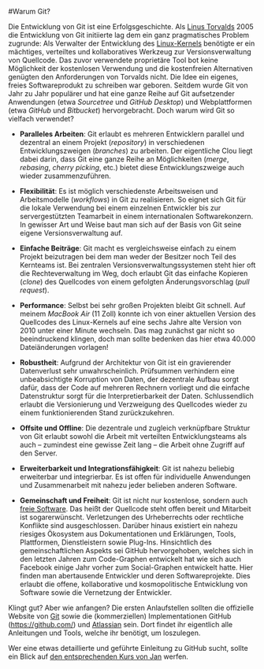 #Warum Git?

Die Entwicklung von Git ist eine Erfolgsgeschichte. Als [Linus Torvalds](https://de.wikipedia.org/wiki/Linus_Torvalds) 2005 die Entwicklung von Git initiierte lag dem ein ganz pragmatisches Problem zugrunde: Als Verwalter der Entwicklung des [Linux-Kernels](https://www.kernel.org/) benötigte er ein mächtiges, verteiltes und kollaboratives Werkzeug zur Versionsverwaltung von Quellcode. Das zuvor verwendete proprietäre Tool bot keine Möglichkeit der kostenlosen Verwendung und die kostenfreien Alternativen genügten den Anforderungen von Torvalds nicht. Die Idee ein eigenes, freies Softwareprodukt zu schreiben war geboren. Seitdem wurde Git von Jahr zu Jahr populärer und hat eine ganze Reihe auf Git aufsetzender Anwendungen (etwa *Sourcetree* und *GitHub Desktop*) und Webplattformen (etwa *GitHub* und *Bitbucket*) hervorgebracht. Doch warum wird Git so vielfach verwendet?

 - **Paralleles Arbeiten**: Git erlaubt es mehreren Entwicklern parallel und dezentral an einem Projekt (*repository*) in verschiedenen Entwicklungszweigen (*branches*) zu arbeiten. Der eigentliche Clou liegt dabei darin, dass Git eine ganze Reihe an Möglichkeiten (*merge*, *rebasing*, *cherry picking*, etc.) bietet diese
   Entwicklungszweige auch wieder zusammenzuführen.
   
 - **Flexibilität**: Es ist möglich verschiedenste Arbeitsweisen und Arbeitsmodelle (*workflows*) in Git zu realisieren. So eignet sich Git für die lokale Verwendung bei einem einzelnen Entwickler bis zur servergestützten Teamarbeit in einem internationalen Softwarekonzern. In gewisser Art und Weise baut man sich auf der
   Basis von Git seine eigene Versionsverwaltung auf.
   
 - **Einfache Beiträge**: Git macht es vergleichsweise einfach zu einem Projekt beizutragen bei dem man weder der Besitzer noch Teil des Kernteams ist. Bei zentralen Versionsverwaltungssystemen steht hier oft die Rechteverwaltung im Weg, doch erlaubt Git das einfache Kopieren (*clone*) des Quellcodes von einem gefolgten Änderungsvorschlag (*pull request*).
   
 - **Performance**: Selbst bei sehr großen Projekten bleibt Git schnell. Auf meinem *MacBook Air* (11 Zoll) konnte ich von einer aktuellen Version des Quellcodes des Linux-Kernels auf eine sechs Jahre alte Version
   von 2010 unter einer Minute wechseln. Das mag zunächst gar nicht so beeindruckend klingen, doch man sollte bedenken das hier etwa 40.000 Dateiänderungen vorlagen!
   
 - **Robustheit**: Aufgrund der Architektur von Git ist ein gravierender Datenverlust sehr unwahrscheinlich. Prüfsummen verhindern eine unbeabsichtigte Korruption von Daten, der dezentrale Aufbau sorgt
   dafür, dass der Code auf mehreren Rechnern vorliegt und die einfache Datenstruktur sorgt für die Interpretierbarkeit der Daten. Schlussendlich erlaubt die Versionierung und Verzweigung des
   Quellcodes wieder zu einem funktionierenden Stand zurückzukehren.
   
 - **Offsite und Offline**: Die dezentrale und zugleich verknüpfbare Struktur von Git erlaubt sowohl die Arbeit mit verteilten Entwicklungsteams als auch – zumindest eine gewisse Zeit lang – die Arbeit ohne Zugriff auf den Server.
   
 - **Erweiterbarkeit und Integrationsfähigkeit**: Git ist nahezu beliebig erweiterbar und integrierbar. Es ist offen für individuelle Anwendungen und Zusammenarbeit mit nahezu jeder belieben anderen
   Software.
   
 - **Gemeinschaft und Freiheit**: Git ist nicht nur kostenlose, sondern auch
   [freie Software](https://de.wikipedia.org/wiki/Freie_Software). Das heißt der Quellcode steht offen bereit und Mitarbeit ist sogarerwünscht. Verletzungen des Urheberrechts oder rechtliche Konflikte
   sind ausgeschlossen. Darüber hinaus existiert ein nahezu riesiges Ökosystem aus Dokumentationen und Erklärungen, Tools, Plattformen, Dienstleistern sowie Plug-Ins. Hinsichtlich des gemeinschaftlichen
   Aspekts sei GitHub hervorgehoben, welches sich in den letzten Jahren zum Code-Graphen entwickelt hat wie sich auch Facebook einige Jahr vorher zum Social-Graphen entwickelt hatte. Hier finden man abertausende Entwickler und deren Softwareprojekte. Dies erlaubt die offene, kollaborative und kosmopolitische Entwicklung von Software sowie die Vernetzung der Entwickler.

Klingt gut? Aber wie anfangen? Die ersten Anlaufstellen sollten die offizielle Website von [Git](https://git-scm.com/) sowie die (kommerziellen) Implementationen GitHub (https://github.com/) und [Atlassian](https://bitbucket.org/) sein. Dort findet ihr eigentlich alle Anleitungen und Tools, welche ihr benötigt, um loszulegen.

Wer eine etwas detaillierte und geführte Einleitung zu GitHub sucht, sollte ein Blick auf [den entsprechenden Kurs von Jan](http://www.lernmoment.de/einstieg-github/) werfen.

